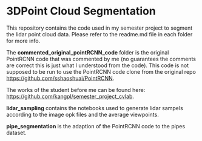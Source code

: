 # 3DPoint Cloud Segmentation

This repository contains the code used in my semester project to segment the lidar point cloud data.
Please refer to the readme.md file in each folder for more info.

The **commented_original_pointRCNN_code** folder is the original PointRCNN code that was commented by me (no guarantees the comments are correct this is just what I understood from the code). This code is not supposed to be run to use the PointRCNN code clone from the original repo <https://github.com/sshaoshuai/PointRCNN>.

The works of the student before me can be found here: <https://github.com/kangpl/semester_project_cvlab>.

**lidar_sampling** contains  the notebooks used to generate lidar sampels according to the image opk files and the average viewpoints.

**pipe_segmentation** is the adaption of the PointRCNN code to the pipes dataset.
